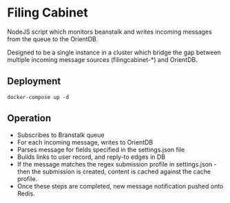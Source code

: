 # Filing Cabinet

NodeJS script which monitors beanstalk and writes incoming messages from the queue to the OrientDB.

Designed to be a single instance in a cluster which bridge the gap between multiple incoming message sources (filingcabinet-*) and OrientDB.

## Deployment

`docker-compose up -d`

## Operation

- Subscribes to Branstalk queue
- For each incoming message, writes to OrientDB
- Parses message for fields specified in the settings.json file
- Builds links to user record, and reply-to edges in DB
- If the message matches the regex submission profile in settings.json - then the submission is created, content is cached against the cache profile.
- Once these steps are completed, new message notification pushed onto Redis.
